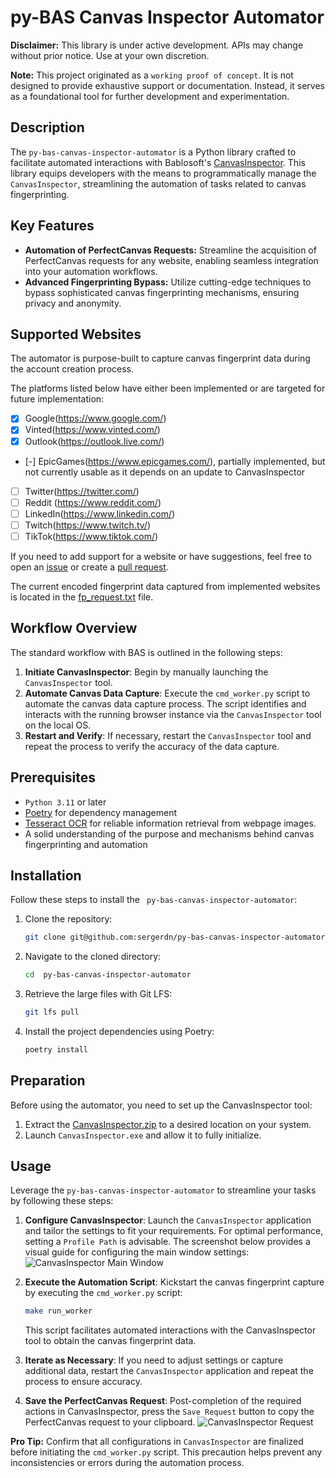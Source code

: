 # py-BAS Canvas Inspector Automator

**Disclaimer:** This library is under active development. APIs may change without prior notice. Use at your own
discretion.

**Note:** This project originated as a `working proof of concept`. It is not designed to provide exhaustive support or
documentation. Instead, it serves as a foundational tool for further development and experimentation.

## Description

The `py-bas-canvas-inspector-automator` is a Python library crafted to facilitate automated interactions with
Bablosoft's [CanvasInspector](https://wiki.bablosoft.com/doku.php?id=perfectcanvas). This library equips developers with
the means to programmatically manage the `CanvasInspector`, streamlining the automation of tasks related to canvas
fingerprinting.

## Key Features

- **Automation of PerfectCanvas Requests:** Streamline the acquisition of PerfectCanvas requests for any website,
  enabling seamless integration into your automation workflows.
- **Advanced Fingerprinting Bypass:** Utilize cutting-edge techniques to bypass sophisticated canvas fingerprinting
  mechanisms, ensuring privacy and anonymity.

## Supported Websites

The automator is purpose-built to capture canvas fingerprint data during the account creation process.

The platforms listed below have either been implemented or are targeted for future implementation:

- [x] Google(https://www.google.com/)
- [x] Vinted(https://www.vinted.com/)
- [x] Outlook(https://outlook.live.com/)
- [-] EpicGames(https://www.epicgames.com/), partially implemented, but not currently usable as it depends on an update
  to CanvasInspector
- [ ] Twitter(https://twitter.com/)
- [ ] Reddit (https://www.reddit.com/)
- [ ] LinkedIn(https://www.linkedin.com/)
- [ ] Twitch(https://www.twitch.tv/)
- [ ] TikTok(https://www.tiktok.com/)

If you need to add support for a website or have suggestions, feel free to open
an [issue](https://github.com/sergerdn/py-bas-canvas-inspector-automator/issues/new) or create
a [pull request](https://github.com/sergerdn/py-bas-canvas-inspector-automator/pulls).

The current encoded fingerprint data captured from implemented websites is located in
the [fp_request.txt](./docs/data/fp_request.txt) file.

## Workflow Overview

The standard workflow with BAS is outlined in the following steps:

1. **Initiate CanvasInspector**:
   Begin by manually launching the `CanvasInspector` tool.
2. **Automate Canvas Data Capture**:
   Execute the `cmd_worker.py` script to automate the canvas data capture process. The script identifies and interacts
   with the running browser instance via the `CanvasInspector` tool on the local OS.
3. **Restart and Verify**:
   If necessary, restart the `CanvasInspector` tool and repeat the process to verify the accuracy of the data capture.

## Prerequisites

- `Python 3.11` or later
- [Poetry](https://python-poetry.org/) for dependency management
- [Tesseract OCR](https://github.com/UB-Mannheim/tesseract/wiki#tesseract-installer-for-windows) for reliable
  information retrieval from webpage images.
- A solid understanding of the purpose and mechanisms behind canvas fingerprinting and automation

## Installation

Follow these steps to install the ` py-bas-canvas-inspector-automator`:

1. Clone the repository:
    ```bash
    git clone git@github.com:sergerdn/py-bas-canvas-inspector-automator.git
    ```
2. Navigate to the cloned directory:
    ```bash
    cd  py-bas-canvas-inspector-automator
    ```
3. Retrieve the large files with Git LFS:
    ```bash
    git lfs pull
    ```
4. Install the project dependencies using Poetry:
    ```bash
    poetry install
    ```

## Preparation

Before using the automator, you need to set up the CanvasInspector tool:

1. Extract the [CanvasInspector.zip](contrib/CanvasInspector.zip) to a desired location on your system.
2. Launch `CanvasInspector.exe` and allow it to fully initialize.

## Usage

Leverage the `py-bas-canvas-inspector-automator` to streamline your tasks by following these steps:

1. **Configure CanvasInspector**:
   Launch the `CanvasInspector` application and tailor the settings to fit your requirements. For optimal performance,
   setting a `Profile Path` is advisable. The screenshot below provides a visual guide for configuring the main window
   settings:
   ![CanvasInspector Main Window](docs/images/canvas_main_window.png)
2. **Execute the Automation Script**:
   Kickstart the canvas fingerprint capture by executing the `cmd_worker.py` script:
    ```bash
    make run_worker
    ```
   This script facilitates automated interactions with the CanvasInspector tool to obtain the canvas fingerprint data.

3. **Iterate as Necessary**:
   If you need to adjust settings or capture additional data, restart the `CanvasInspector` application and repeat the
   process to ensure accuracy.
4. **Save the PerfectCanvas Request**:
   Post-completion of the required actions in CanvasInspector, press the `Save Request` button to copy the PerfectCanvas
   request to your clipboard.
   ![CanvasInspector Request](docs/images/canvas_copy_request.png)

**Pro Tip:** Confirm that all configurations in `CanvasInspector` are finalized before initiating the `cmd_worker.py`
script. This precaution helps prevent any inconsistencies or errors during the automation process.
